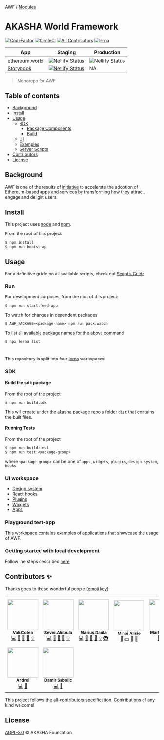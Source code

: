 AWF / [Modules](modules.md)

# AKASHA World Framework

[![CodeFactor](https://www.codefactor.io/repository/github/akashaorg/akasha-world-framework/badge?s=f8ece81f969d68335b9237eb53298bc87e860388)](https://www.codefactor.io/repository/github/akashaorg/akasha-world-framework)
[![CircleCI](https://circleci.com/gh/AKASHAorg/akasha-world-framework.svg?style=svg&circle-token=8e833337dd8ddbc8332abfb5961164630a7dbd92)](https://circleci.com/gh/AKASHAorg/akasha-world-framework)
[![All Contributors](https://img.shields.io/badge/all_contributors-6-orange.svg?style=flat-square)](#contributors)
[![lerna](https://img.shields.io/badge/maintained%20with-lerna-cc00ff.svg?style=flat-square)](https://lerna.js.org/)

| App        | Staging           | Production           |
| ------------- |-------------|-------------|
| [ethereum.world](https://akasha.ethereum.world/)      | [![Netlify Status](https://api.netlify.com/api/v1/badges/f2a5bca3-3853-406e-8cb0-105719cabb00/deploy-status)](https://app.netlify.com/sites/ethereum-world/deploys) | [![Netlify Status](https://api.netlify.com/api/v1/badges/27d14e03-9955-480b-b3dd-0d281ad2d9e2/deploy-status)](https://app.netlify.com/sites/brave-prod-ewa-uwu/deploys) |
| [Storybook](https://storybook-awf.netlify.app/)      | [![Netlify Status](https://api.netlify.com/api/v1/badges/04915c36-eff6-4bbe-945b-e9255cae6fb1/deploy-status)](https://app.netlify.com/sites/storybook-awf/deploys)      | NA |

> Monorepo for AWF

## Table of contents

- [Background](#background)
- [Install](#install)
- [Usage](#usage)
  - [SDK](#sdk)
    - [Package Components](#package-components)
    - [Build](#build-the-sdk-package)
  - [UI](#ui-workspace)
  - [Examples](#playground-test-app)
  - [Server Scripts](#scripts-workspace)
- [Contributors](#contributors-)
- [License](#license)

## Background

AWF is one of the results of [initiative](https://ethereum.world/manifesto) to accelerate the adoption of Ethereum-based apps and services by transforming how they attract, engage and delight users.

## Install

This project uses [node](http://nodejs.org) and [npm](https://npmjs.com).

From the root of this project:

```shell script
$ npm install
$ npm run bootstrap
```

## Usage

For a definitive guide on all available scripts, check out [Scripts-Guide](./SCRIPTS-GUIDE.md)
### Run
For development purposes, from the root of this project:
```shell script
$ npm run start:feed-app
```
To watch for changes in dependent packages
```shell script
$ AWF_PACKAGE=<package-name> npm run pack:watch
```
To list all available package names for the above command
```shell script
$ npx lerna list
```
#
This repository is split into four [lerna](https://github.com/lerna/lerna) workspaces:

### SDK

#### Build the sdk package

From the root of the project:

```shell script
$ npm run build:sdk
```

This will create under the [akasha](./sdk-packages/akasha/README.md) package repo a folder `dist` that contains the built files.

#### Running Tests

From the root of the project:

```shell script
$ npm run build:test
$ npm run test:<package-group>
```
where `<package-group>` can be one of `apps`, `widgets`, `plugins`, `design-system`, `hooks`

### UI workspace

- [Design system](./ui/design/README.md)
- [React hooks](./ui/hooks/README.md)
- [Plugins](./ui/plugins/README.md)
- [Widgets](./ui/widgets/README.md)
- [Apps](./apps/README.md)

### Playground test-app

This [workspace](./examples) contains examples of applications that showcase the usage of AWF.

### Getting started with local development

Follow the steps described [here](./LOCAL_DEV.md)

## Contributors ✨

Thanks goes to these wonderful people ([emoji key](https://allcontributors.org/docs/en/emoji-key)):

<!-- ALL-CONTRIBUTORS-LIST:START - Do not remove or modify this section -->
<!-- prettier-ignore-start -->
<!-- markdownlint-disable -->
<table>
  <tr>
    <td align="center"><a href="https://github.com/quininez"><img src="https://avatars3.githubusercontent.com/u/13240850?v=4?s=100" width="100px;" alt=""/><br /><sub><b>Vali Cotea</b></sub></a><br /><a href="https://github.com/AKASHAorg/akasha-world-framework/commits?author=quininez" title="Code">💻</a> <a href="#maintenance-quininez" title="Maintenance">🚧</a> <a href="https://github.com/AKASHAorg/akasha-world-framework/commits?author=quininez" title="Documentation">📖</a> <a href="https://github.com/AKASHAorg/akasha-world-framework/pulls?q=is%3Apr+reviewed-by%3Aquininez" title="Reviewed Pull Requests">👀</a> <a href="#example-quininez" title="Examples">💡</a></td>
    <td align="center"><a href="https://github.com/SeverS"><img src="https://avatars2.githubusercontent.com/u/5903809?v=4?s=100" width="100px;" alt=""/><br /><sub><b>Sever Abibula</b></sub></a><br /><a href="https://github.com/AKASHAorg/akasha-world-framework/commits?author=SeverS" title="Code">💻</a> <a href="#maintenance-SeverS" title="Maintenance">🚧</a> <a href="https://github.com/AKASHAorg/akasha-world-framework/commits?author=SeverS" title="Documentation">📖</a> <a href="https://github.com/AKASHAorg/akasha-world-framework/pulls?q=is%3Apr+reviewed-by%3ASeverS" title="Reviewed Pull Requests">👀</a> <a href="#example-SeverS" title="Examples">💡</a></td>
    <td align="center"><a href="https://github.com/kenshyx"><img src="https://avatars3.githubusercontent.com/u/3396463?v=4?s=100" width="100px;" alt=""/><br /><sub><b>Marius Darila</b></sub></a><br /><a href="https://github.com/AKASHAorg/akasha-world-framework/commits?author=kenshyx" title="Code">💻</a> <a href="#maintenance-kenshyx" title="Maintenance">🚧</a> <a href="https://github.com/AKASHAorg/akasha-world-framework/commits?author=kenshyx" title="Documentation">📖</a> <a href="https://github.com/AKASHAorg/akasha-world-framework/pulls?q=is%3Apr+reviewed-by%3Akenshyx" title="Reviewed Pull Requests">👀</a> <a href="#example-kenshyx" title="Examples">💡</a> <a href="#infra-kenshyx" title="Infrastructure (Hosting, Build-Tools, etc)">🚇</a></td>
    <td align="center"><a href="https://akasha.world"><img src="https://avatars3.githubusercontent.com/u/6831213?v=4?s=100" width="100px;" alt=""/><br /><sub><b>Mihai Alisie</b></sub></a><br /><a href="#ideas-MihaiAlisie" title="Ideas, Planning, & Feedback">🤔</a> <a href="#financial-MihaiAlisie" title="Financial">💵</a> <a href="#blog-MihaiAlisie" title="Blogposts">📝</a> <a href="#talk-MihaiAlisie" title="Talks">📢</a></td>
    <td align="center"><a href="https://github.com/etzm"><img src="https://avatars1.githubusercontent.com/u/31589705?v=4?s=100" width="100px;" alt=""/><br /><sub><b>Martin Etzrodt</b></sub></a><br /><a href="#userTesting-etzm" title="User Testing">📓</a> <a href="#talk-etzm" title="Talks">📢</a> <a href="#fundingFinding-etzm" title="Funding Finding">🔍</a></td>
    <td align="center"><a href="https://github.com/marianagomes"><img src="https://avatars2.githubusercontent.com/u/22957731?v=4?s=100" width="100px;" alt=""/><br /><sub><b>Mariana Gomes</b></sub></a><br /><a href="#design-marianagomes" title="Design">🎨</a> <a href="#video-marianagomes" title="Videos">📹</a></td>
    <td align="center"><a href="http://about.me/josenriagu"><img src="https://avatars.githubusercontent.com/u/49484425?v=4?s=100" width="100px;" alt=""/><br /><sub><b>Josemaria Nriagu</b></sub></a><br /><a href="https://github.com/AKASHAorg/akasha-world-framework/commits?author=josenriagu" title="Code">💻</a> <a href="#maintenance-josenriagu" title="Maintenance">🚧</a> <a href="https://github.com/AKASHAorg/akasha-world-framework/commits?author=josenriagu" title="Documentation">📖</a> <a href="https://github.com/AKASHAorg/akasha-world-framework/pulls?q=is%3Apr+reviewed-by%3Ajosenriagu" title="Reviewed Pull Requests">👀</a></td>
  </tr>
  <tr>
    <td align="center"><a href="https://deiu.me"><img src="https://avatars.githubusercontent.com/u/346820?v=4?s=100" width="100px;" alt=""/><br /><sub><b>Andrei</b></sub></a><br /><a href="https://github.com/AKASHAorg/akasha-world-framework/commits?author=deiu" title="Code">💻</a> <a href="https://github.com/AKASHAorg/akasha-world-framework/commits?author=deiu" title="Documentation">📖</a></td>
    <td align="center"><a href="https://github.com/PrimarchAlpharius"><img src="https://avatars.githubusercontent.com/u/28538151?v=4?s=100" width="100px;" alt=""/><br /><sub><b>Damir Sabolic</b></sub></a><br /><a href="https://github.com/AKASHAorg/akasha-world-framework/commits?author=PrimarchAlpharius" title="Code">💻</a> <a href="https://github.com/AKASHAorg/akasha-world-framework/commits?author=PrimarchAlpharius" title="Documentation">📖</a></td>
  </tr>
</table>

<!-- markdownlint-restore -->
<!-- prettier-ignore-end -->

<!-- ALL-CONTRIBUTORS-LIST:END -->

This project follows the [all-contributors](https://github.com/all-contributors/all-contributors) specification. Contributions of any kind welcome!

## License

[AGPL-3.0](LICENSE) © AKASHA Foundation
